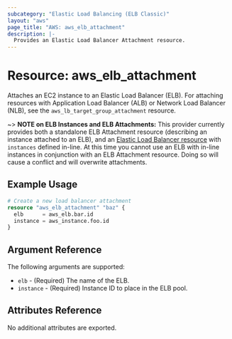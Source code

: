 ```yaml
---
subcategory: "Elastic Load Balancing (ELB Classic)"
layout: "aws"
page_title: "AWS: aws_elb_attachment"
description: |-
  Provides an Elastic Load Balancer Attachment resource.
---
```


# Resource: aws_elb_attachment

Attaches an EC2 instance to an Elastic Load Balancer (ELB). For attaching resources with Application Load Balancer (ALB) or Network Load Balancer (NLB), see the `aws_lb_target_group_attachment` resource.

~> **NOTE on ELB Instances and ELB Attachments:** This provider currently provides
both a standalone ELB Attachment resource (describing an instance attached to
an ELB), and an [Elastic Load Balancer resource](elb.html) with
`instances` defined in-line. At this time you cannot use an ELB with in-line
instances in conjunction with an ELB Attachment resource. Doing so will cause a
conflict and will overwrite attachments.

## Example Usage

```terraform
# Create a new load balancer attachment
resource "aws_elb_attachment" "baz" {
  elb      = aws_elb.bar.id
  instance = aws_instance.foo.id
}
```

## Argument Reference

The following arguments are supported:

* `elb` - (Required) The name of the ELB.
* `instance` - (Required) Instance ID to place in the ELB pool.

## Attributes Reference

No additional attributes are exported.
